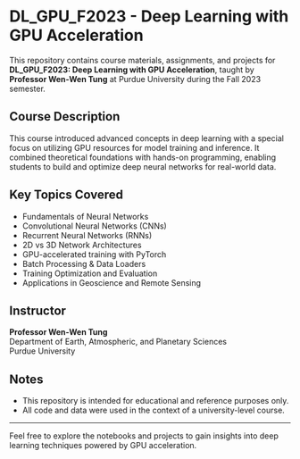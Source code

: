 # DL_GPU_F2023 - Deep Learning with GPU Acceleration

This repository contains course materials, assignments, and projects for **DL_GPU_F2023: Deep Learning with GPU Acceleration**, taught by **Professor Wen-Wen Tung** at Purdue University during the Fall 2023 semester.

## Course Description

This course introduced advanced concepts in deep learning with a special focus on utilizing GPU resources for model training and inference. It combined theoretical foundations with hands-on programming, enabling students to build and optimize deep neural networks for real-world data.

## Key Topics Covered

- Fundamentals of Neural Networks
- Convolutional Neural Networks (CNNs)
- Recurrent Neural Networks (RNNs)
- 2D vs 3D Network Architectures
- GPU-accelerated training with PyTorch
- Batch Processing & Data Loaders
- Training Optimization and Evaluation
- Applications in Geoscience and Remote Sensing


## Instructor

**Professor Wen-Wen Tung**  
Department of Earth, Atmospheric, and Planetary Sciences  
Purdue University

## Notes

- This repository is intended for educational and reference purposes only.
- All code and data were used in the context of a university-level course.

---

Feel free to explore the notebooks and projects to gain insights into deep learning techniques powered by GPU acceleration.


